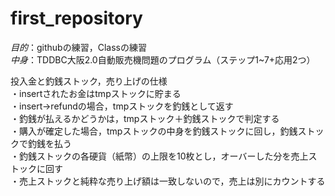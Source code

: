 # first_repository
*目的*：githubの練習，Classの練習  
*中身*：TDDBC大阪2.0自動販売機問題のプログラム（ステップ1~7+応用2つ）

投入金と釣銭ストック，売り上げの仕様  
・insertされたお金はtmpストックに貯まる  
・insert→refundの場合，tmpストックを釣銭として返す  
・釣銭が払えるかどうかは，tmpストック＋釣銭ストックで判定する  
・購入が確定した場合，tmpストックの中身を釣銭ストックに回し，釣銭ストックで釣銭を払う  
・釣銭ストックの各硬貨（紙幣）の上限を10枚とし，オーバーした分を売上ストックに回す  
・売上ストックと純粋な売り上げ額は一致しないので，売上は別にカウントする  
